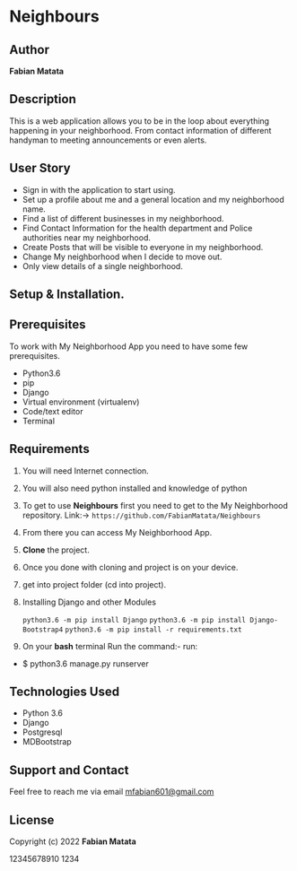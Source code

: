 # Neighbours

## Author
**Fabian Matata**

## Description
This is a web application allows you to be in the loop about everything happening in your neighborhood. From contact information of different handyman to meeting announcements or even alerts.

## User Story

- Sign in with the application to start using.
- Set up a profile about me and a general location and my neighborhood name.
- Find a list of different businesses in my neighborhood.
- Find Contact Information for the health department and Police authorities near my neighborhood.
- Create Posts that will be visible to everyone in my neighborhood.
- Change My neighborhood when I decide to move out.
- Only view details of a single neighborhood.


## Setup & Installation.
## Prerequisites
To work with My Neighborhood App you need to have some few prerequisites.

- Python3.6
- pip
- Django 
- Virtual environment (virtualenv)
- Code/text editor
- Terminal


## Requirements

1. You will need Internet connection.
2. You will also need python installed and knowledge of python
3. To get to use **Neighbours** first you need to get to the My Neighborhood repository. 
Link:-> ```https://github.com/FabianMatata/Neighbours```
4. From there you can access My Neighborhood App.
5. **Clone** the project.
6. Once you done with cloning and project is on your device.
7. get into project folder (cd into project).
8. Installing Django and other Modules

    `python3.6 -m pip install Django`
    `python3.6 -m pip install Django-Bootstrap4`
    `python3.6 -m pip install -r requirements.txt`

9. On your **bash** terminal Run the command:- 
run: 
* $ python3.6 manage.py runserver
## Technologies Used
* Python 3.6
* Django
* Postgresql
* MDBootstrap



## Support and Contact
Feel free to reach me via email  mfabian601@gmail.com

## License
Copyright (c) 2022 **Fabian Matata**



12345678910
1234